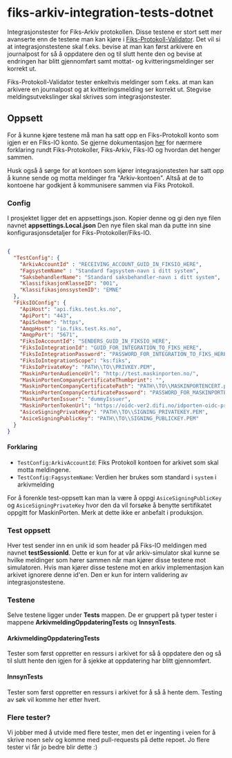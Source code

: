 # fiks-arkiv-integration-tests-dotnet
Integrasjonstester for Fiks-Arkiv protokollen. 
Disse testene er stort sett mer avanserte enn de testene man kan kjøre i [Fiks-Protokoll-Validator](https://forvaltning.fiks.test.ks.no/fiks-validator/#/).
Det vil si at integrasjonstestene skal f.eks. bevise at man kan først arkivere en journalpost for så å oppdatere den og til slutt hente den og bevise at endringen har blitt gjennomført samt mottat- og kvitteringsmeldinger ser korrekt ut. 

Fiks-Protokoll-Validator tester enkeltvis meldinger som f.eks. at man kan arkivere en journalpost og at kvitteringsmelding ser korrekt ut. Stegvise meldingsutvekslinger skal skrives som integrasjonstester.  

## Oppsett
For å kunne kjøre testene må man ha satt opp en Fiks-Protokoll konto som igjen er en FIks-IO konto. Se gjerne dokumentasjon [her](https://ks-no.github.io/fiks-plattform/tjenester/fiksio/) for nærmere forklaring rundt Fiks-Protokoller, Fiks-Arkiv, Fiks-IO og hvordan det henger sammen.

Husk også å sørge for at kontoen som kjører integrasjonstesten har satt opp å kunne sende og motta meldinger fra "Arkiv-kontoen".
Altså at de to kontoene har godkjent å kommunisere sammen via Fiks Protokoll. 

### Config

I prosjektet ligger det en appsettings.json. Kopier denne og gi den nye filen navnet **appsettings.Local.json**
Den nye filen skal man da putte inn sine konfigurasjonsdetaljer for Fiks-Protokoller/Fiks-IO.  

```json

{
  "TestConfig": {
    "ArkivAccountId" : "RECEIVING_ACCOUNT_GUID_IN_FIKSIO_HERE",
    "FagsystemName" : "Standard fagsystem-navn i ditt system",
    "SaksbehandlerName": "Standard saksbehandler-navn i ditt system",
    "KlassifikasjonKlasseID": "001",
    "KlassifikasjonssystemID": "EMNE"
  },
  "FiksIOConfig": {
    "ApiHost": "api.fiks.test.ks.no",
    "ApiPort": "443",
    "ApiScheme": "https",
    "AmqpHost": "io.fiks.test.ks.no",
    "AmqpPort": "5671",
    "FiksIoAccountId": "SENDERS_GUID_IN_FIKSIO_HERE",
    "FiksIoIntegrationId": "GUID_FOR_INTEGRATION_TO_FIKS_HERE",
    "FiksIoIntegrationPassword": "PASSWORD_FOR_INTEGRATION_TO_FIKS_HERE",
    "FiksIoIntegrationScope": "ks:fiks",
    "FiksIoPrivateKey": "PATH\\TO\\PRIVKEY.PEM",
    "MaskinPortenAudienceUrl": "http://test.maskinporten.no/",
    "MaskinPortenCompanyCertificateThumbprint": "",
    "MaskinPortenCompanyCertificatePath": "PATH\\TO\\MASKINPORTENCERT.p12",
    "MaskinPortenCompanyCertificatePassword": "PASSWORD_FOR_MASKINPORTENCERT",
    "MaskinPortenIssuer": "dummyIssuer",
    "MaskinPortenTokenUrl": "https://oidc-ver2.difi.no/idporten-oidc-provider/token",
    "AsiceSigningPrivateKey": "PATH\\TO\\SIGNING_PRIVATEKEY.PEM",
    "AsiceSigningPublicKey": "PATH\\TO\\SIGNING_PUBLICKEY.PEM"
  }
}
```

#### Forklaring
- `TestConfig:ArkivAccountId`: Fiks Protokoll kontoen for arkivet som skal motta meldingene.
- `TestConfig:FagsystemName`: Verdien her brukes som standard i `system` i arkivmelding

For å forenkle test-oppsett kan man la være å oppgi `AsiceSigningPublicKey` og
`AsiceSigningPrivateKey` hvor den da vil forsøke å benytte sertifikatet oppgitt
for MaskinPorten. Merk at dette ikke er anbefalt i produksjon.


### Test oppsett
Hver test sender inn en unik id som header på Fiks-IO meldingen med navnet **testSessionId**. Dette er kun for at vår arkiv-simulator skal kunne se hvilke meldinger som hører sammen når man kjører disse testene mot simulatoren. Hvis man kjører disse testene mot en arkiv implementasjon kan arkivet ignorere denne id'en. Den er kun for intern validering av integrasjonstestene.

### Testene

Selve testene ligger under **Tests** mappen. De er gruppert på typer tester i mappene **ArkivmeldingOppdateringTests** og **InnsynTests**.

#### ArkivmeldingOppdateringTests
Tester som først oppretter en ressurs i arkivet for så å oppdatere den og så til slutt hente den igjen for å sjekke at oppdatering har blitt gjennomført. 

#### InnsynTests
Tester som først oppretter en ressurs i arkivet for å så å hente dem. 
Testing av søk vil komme her etter hvert. 

### Flere tester?
Vi jobber med å utvide med flere tester, men det er ingenting i veien for å skrive noen selv og komme med pull-requests på dette repoet. Jo flere tester vi får jo bedre blir dette :)


